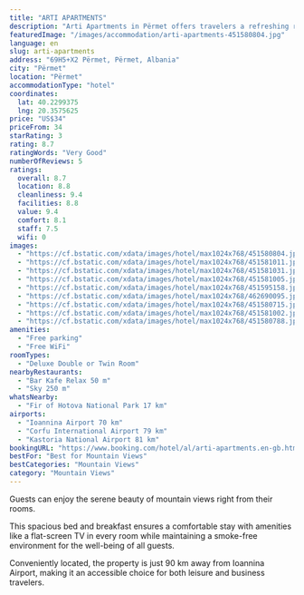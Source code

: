 ```yaml
---
title: "ARTI APARTMENTS"
description: "Arti Apartments in Përmet offers travelers a refreshing retreat."
featuredImage: "/images/accommodation/arti-apartments-451580804.jpg"
language: en
slug: arti-apartments
address: "69H5+X2 Përmet, Përmet, Albania"
city: "Përmet"
location: "Përmet"
accommodationType: "hotel"
coordinates:
  lat: 40.2299375
  lng: 20.3575625
price: "US$34"
priceFrom: 34
starRating: 3
rating: 8.7
ratingWords: "Very Good"
numberOfReviews: 5
ratings:
  overall: 8.7
  location: 8.8
  cleanliness: 9.4
  facilities: 8.8
  value: 9.4
  comfort: 8.1
  staff: 7.5
  wifi: 0
images:
  - "https://cf.bstatic.com/xdata/images/hotel/max1024x768/451580804.jpg?k=9634b57e5a07d51e451bc32503dba71a73927075126b762499de7b3c8884f947&o=&hp=1"
  - "https://cf.bstatic.com/xdata/images/hotel/max1024x768/451581011.jpg?k=317f0b52725df576cba125ad9ce9c903391f03fc53ebe8cad994ff241e4b28eb&o=&hp=1"
  - "https://cf.bstatic.com/xdata/images/hotel/max1024x768/451581031.jpg?k=70b79d8a03e5432862814e63b0e4a7daedaab40976dd9d3b1f6bdc627b882395&o=&hp=1"
  - "https://cf.bstatic.com/xdata/images/hotel/max1024x768/451581005.jpg?k=e2efcdf7241e0abb59b611efb05aefe93ccec4e52feeaa954d52b217dabc66e2&o=&hp=1"
  - "https://cf.bstatic.com/xdata/images/hotel/max1024x768/451595158.jpg?k=73a262230175943aa39cb6221192a25ebf309cd2357be59628d2f685e57d63fb&o=&hp=1"
  - "https://cf.bstatic.com/xdata/images/hotel/max1024x768/462690095.jpg?k=e547681859b68ac9c2a0701819e606db7f37a3add3a49f4715d2838a79d3b9d5&o=&hp=1"
  - "https://cf.bstatic.com/xdata/images/hotel/max1024x768/451580715.jpg?k=055424084844c96b04455b352c4ba2d0bd45ea7e32ac9341df71658166b347c2&o=&hp=1"
  - "https://cf.bstatic.com/xdata/images/hotel/max1024x768/451581002.jpg?k=05ddd688113383da4f54954970eee15d89869469e4254e2b869dda5ba8be3a4d&o=&hp=1"
  - "https://cf.bstatic.com/xdata/images/hotel/max1024x768/451580788.jpg?k=28daf1211c35e8cd92e09e406ffdd8f3debf0317e85986ab7ec44f4c270e63b8&o=&hp=1"
amenities:
  - "Free parking"
  - "Free WiFi"
roomTypes:
  - "Deluxe Double or Twin Room"
nearbyRestaurants:
  - "Bar Kafe Relax 50 m"
  - "Sky 250 m"
whatsNearby:
  - "Fir of Hotova National Park 17 km"
airports:
  - "Ioannina Airport 70 km"
  - "Corfu International Airport 79 km"
  - "Kastoria National Airport 81 km"
bookingURL: "https://www.booking.com/hotel/al/arti-apartments.en-gb.html?aid=8035640"
bestFor: "Best for Mountain Views"
bestCategories: "Mountain Views"
category: "Mountain Views"
---
```


Guests can enjoy the serene beauty of mountain views right from their rooms. 

This spacious bed and breakfast ensures a comfortable stay with amenities like a flat-screen TV in every room while maintaining a smoke-free environment for the well-being of all guests. 

Conveniently located, the property is just 90 km away from Ioannina Airport, making it an accessible choice for both leisure and business travelers.
